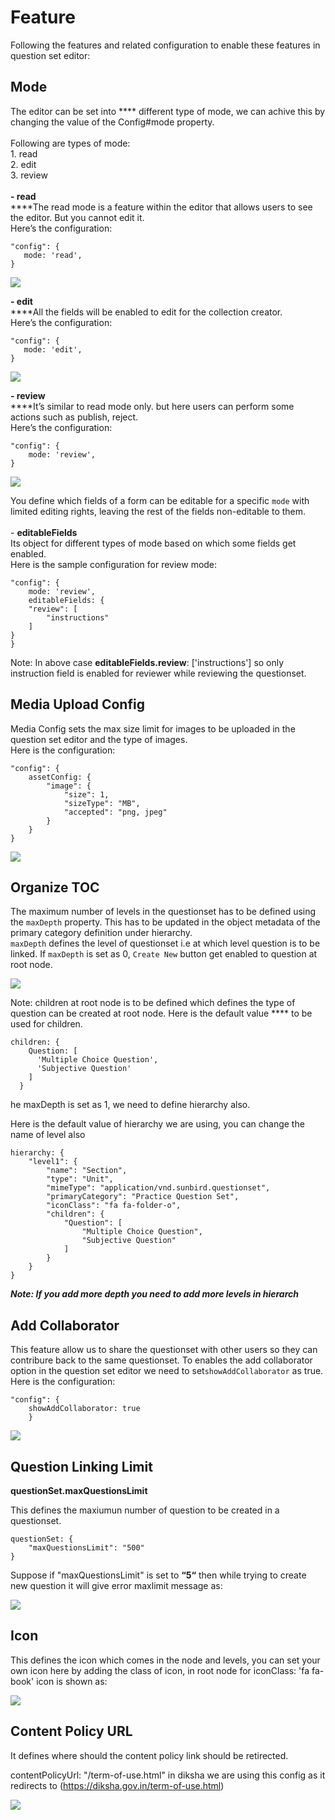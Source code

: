 # Feature

Following the features and related configuration to enable these features in question set editor:

## Mode

The editor can be set into **** different type of mode, we can achive this by changing the value of the Config#mode property. \
\
Following are types of mode:\
1\.  read\
2\. edit\
3\. review\
\
**- read**\
****The read mode is a feature within the editor that allows users to see the editor. But you cannot edit it.\
Here’s the configuration:

```
"config": {
   mode: 'read',
}
```

![](<../../../.gitbook/assets/image (37).png>)

**- edit**\
****All the fields will be enabled to edit for the collection creator.\
Here’s the configuration:

```
"config": {
   mode: 'edit',
}
```

![](<../../../.gitbook/assets/image (14).png>)

**- review**\
****It’s similar to read mode only. but here users can perform some actions such as publish, reject. \
Here’s the configuration:

```
"config": {  
    mode: 'review',
}
```

![](<../../../.gitbook/assets/image (25).png>)

You define which fields of a form can be editable for a specific `mode` with limited editing rights, leaving the rest of the fields non-editable to them. \
\
\- **editableFields**\
Its object for different types of mode based on which some fields get enabled.\
Here is the sample configuration for review mode:

```
"config": {  
    mode: 'review',
    editableFields: {
    "review": [
        "instructions"
    ]
}
}
```

Note: In above case **editableFields.review**: \['instructions'] so only instruction field is enabled for reviewer while reviewing the questionset.

## Media Upload Config

Media Config sets the max size limit for images to be uploaded in the question set editor and the type of images.\
Here is the configuration:

```
"config": {  
    assetConfig: {
        "image": {
            "size": 1,
            "sizeType": "MB",
            "accepted": "png, jpeg"
        }
    }
}
```

![](<../../../.gitbook/assets/image (15).png>)

## Organize TOC

The maximum number of levels in the questionset has to be defined using the `maxDepth` property. This has to be updated in the object metadata of the primary category definition under hierarchy.\
`maxDepth` defines the level of questionset i.e at which level question is to be linked. If `maxDepth` is set as 0, `Create New` button get enabled to question at root node.

![](<../../../.gitbook/assets/image (22).png>)

Note: children at root node is to be defined which defines the type of question can be created at root node. Here is the default value **** to be used for children.

```
children: {
    Question: [
      'Multiple Choice Question',
      'Subjective Question'
    ]
  }
```

he maxDepth is set as 1, we need to define hierarchy also.

Here is the default value of hierarchy we are using, you can change the name of level also

```
hierarchy: {
    "level1": {
        "name": "Section",
        "type": "Unit",
        "mimeType": "application/vnd.sunbird.questionset",
        "primaryCategory": "Practice Question Set",
        "iconClass": "fa fa-folder-o",
        "children": {
            "Question": [
                "Multiple Choice Question",
                "Subjective Question"
            ]
        }
    }
}
```

_**Note: If you add more depth you need to add more levels in hierarch**_

## Add Collaborator

This feature allow us to share the questionset with other users so they can contribure back to the same questionset. To enables the add collaborator option in the question set editor we need to set`showAddCollaborator` as true. \
Here is the configuration:

```
"config": {  
    showAddCollaborator: true
    }
```

![](<../../../.gitbook/assets/image (33).png>)

## Question Linking Limit

**questionSet.maxQuestionsLimit**

This defines the maxiumun number of question to be created in a questionset.

```
questionSet: {
    "maxQuestionsLimit": "500"
}
```

Suppose if "maxQuestionsLimit" is set to **“5“** then while trying to create new question it will give error maxlimit message as:

![](<../../../.gitbook/assets/image (31).png>)

## Icon

This defines the icon which comes in the node and levels, you can set your own icon here by adding the class of icon, in root node for iconClass: 'fa fa-book' icon is shown as:

![](<../../../.gitbook/assets/image (19).png>)

## Content Policy URL

It defines where should the content policy link should be retirected.

contentPolicyUrl: "/term-of-use.html" in diksha we are using this config as it redirects to (https://diksha.gov.in/term-of-use.html)

![](<../../../.gitbook/assets/image (36).png>)
